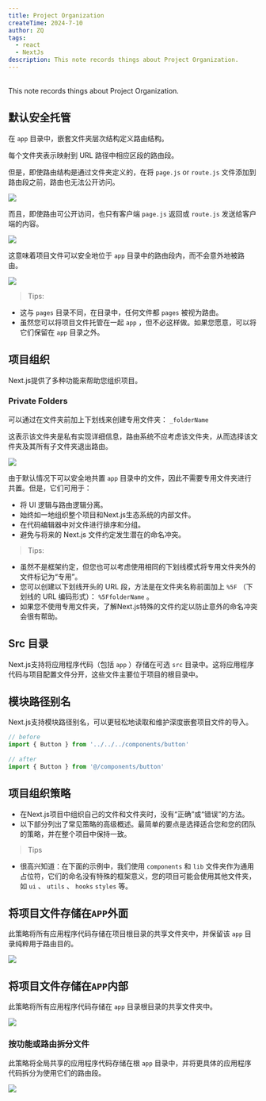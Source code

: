 ```yaml
---
title: Project Organization
createTime: 2024-7-10
author: ZQ
tags:
  - react
  - NextJs
description: This note records things about Project Organization.
---
```

<br> This note records things about Project Organization.
<!-- more -->
## 默认安全托管

在 `app` 目录中，嵌套文件夹层次结构定义路由结构。

每个文件夹表示映射到 URL 路径中相应区段的路由段。

但是，即使路由结构是通过文件夹定义的，在将 `page.js` or `route.js` 文件添加到路由段之前，路由也无法公开访问。

![](https://nextjs.org/_next/image?url=%2Fdocs%2Flight%2Fproject-organization-not-routable.png&w=1920&q=75)

而且，即使路由可公开访问，也只有客户端 `page.js` 返回或 `route.js` 发送给客户端的内容。

![](https://nextjs.org/_next/image?url=%2Fdocs%2Flight%2Fproject-organization-routable.png&w=1920&q=75)

这意味着项目文件可以安全地位于 `app` 目录中的路由段内，而不会意外地被路由。

![](https://nextjs.org/_next/image?url=%2Fdocs%2Flight%2Fproject-organization-colocation.png&w=1920&q=75)

>Tips:
+ 这与 `pages` 目录不同，在目录中，任何文件都 `pages` 被视为路由。
+ 虽然您可以将项目文件托管在一起 `app` ，但不必这样做。如果您愿意，可以将它们保留在 `app` 目录之外。

## 项目组织

Next.js提供了多种功能来帮助您组织项目。

### Private Folders

可以通过在文件夹前加上下划线来创建专用文件夹： `_folderName`

这表示该文件夹是私有实现详细信息，路由系统不应考虑该文件夹，从而选择该文件夹及其所有子文件夹退出路由。

![](https://nextjs.org/_next/image?url=%2Fdocs%2Flight%2Fproject-organization-private-folders.png&w=1920&q=75)

由于默认情况下可以安全地共置 `app` 目录中的文件，因此不需要专用文件夹进行共置。但是，它们可用于：

+ 将 UI 逻辑与路由逻辑分离。
+ 始终如一地组织整个项目和Next.js生态系统的内部文件。
+ 在代码编辑器中对文件进行排序和分组。
+ 避免与将来的 Next.js 文件约定发生潜在的命名冲突。

> Tips:

+ 虽然不是框架约定，但您也可以考虑使用相同的下划线模式将专用文件夹外的文件标记为“专用”。
+ 您可以创建以下划线开头的 URL 段，方法是在文件夹名称前面加上 `%5F` （下划线的 URL 编码形式）： `%5FfolderName` 。
+ 如果您不使用专用文件夹，了解Next.js特殊的文件约定以防止意外的命名冲突会很有帮助。

## Src 目录

Next.js支持将应用程序代码（包括 `app` ）存储在可选 `src` 目录中。这将应用程序代码与项目配置文件分开，这些文件主要位于项目的根目录中。

## 模块路径别名

Next.js支持模块路径别名，可以更轻松地读取和维护深度嵌套项目文件的导入。

```js
// before
import { Button } from '../../../components/button'
 
// after
import { Button } from '@/components/button'
```

## 项目组织策略

+ 在Next.js项目中组织自己的文件和文件夹时，没有“正确”或“错误”的方法。
+ 以下部分列出了常见策略的高级概述。最简单的要点是选择适合您和您的团队的策略，并在整个项目中保持一致。

>Tips
+ 很高兴知道：在下面的示例中，我们使用 `components` 和 `lib` 文件夹作为通用占位符，它们的命名没有特殊的框架意义，您的项目可能会使用其他文件夹，如 `ui` 、 `utils` 、 `hooks` `styles` 等。
## 将项目文件存储在`APP`外面

此策略将所有应用程序代码存储在项目根目录的共享文件夹中，并保留该 `app` 目录纯粹用于路由目的。

![](https://nextjs.org/_next/image?url=%2Fdocs%2Flight%2Fproject-organization-project-root.png&w=1920&q=75)

## 将项目文件存储在`APP`内部

此策略将所有应用程序代码存储在 `app` 目录根目录的共享文件夹中。

![](https://nextjs.org/_next/image?url=%2Fdocs%2Flight%2Fproject-organization-app-root.png&w=1920&q=75)

### 按功能或路由拆分文件

此策略将全局共享的应用程序代码存储在根 `app` 目录中，并将更具体的应用程序代码拆分为使用它们的路由段。

![](https://nextjs.org/_next/image?url=%2Fdocs%2Flight%2Fproject-organization-app-root-split.png&w=1920&q=75)
